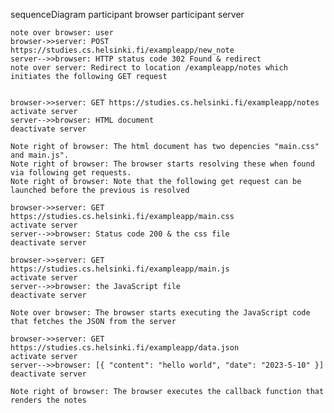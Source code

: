 sequenceDiagram
participant browser
participant server

    note over browser: user
    browser->>server: POST https://studies.cs.helsinki.fi/exampleapp/new_note
    server-->>browser: HTTP status code 302 Found & redirect
    note over server: Redirect to location /exampleapp/notes which initiates the following GET request


    browser->>server: GET https://studies.cs.helsinki.fi/exampleapp/notes
    activate server
    server-->>browser: HTML document
    deactivate server

    Note right of browser: The html document has two depencies "main.css" and main.js".
    Note right of browser: The browser starts resolving these when found via following get requests.
    Note right of browser: Note that the following get request can be launched before the previous is resolved

    browser->>server: GET https://studies.cs.helsinki.fi/exampleapp/main.css
    activate server
    server-->>browser: Status code 200 & the css file
    deactivate server

    browser->>server: GET https://studies.cs.helsinki.fi/exampleapp/main.js
    activate server
    server-->>browser: the JavaScript file
    deactivate server

    Note over browser: The browser starts executing the JavaScript code that fetches the JSON from the server

    browser->>server: GET https://studies.cs.helsinki.fi/exampleapp/data.json
    activate server
    server-->>browser: [{ "content": "hello world", "date": "2023-5-10" }]
    deactivate server

    Note right of browser: The browser executes the callback function that renders the notes
